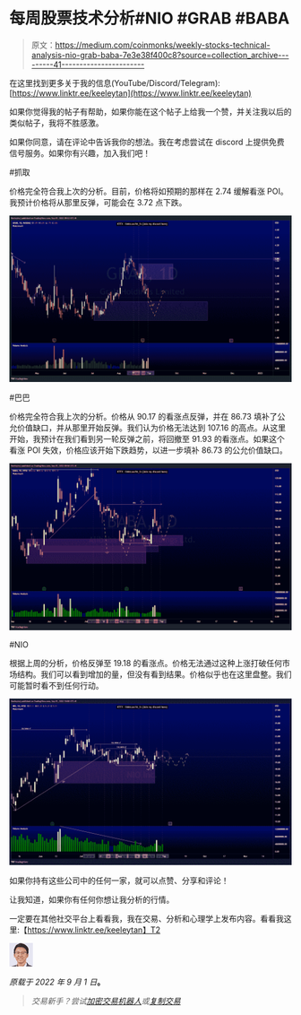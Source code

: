 # 每周股票技术分析#NIO #GRAB #BABA

> 原文：<https://medium.com/coinmonks/weekly-stocks-technical-analysis-nio-grab-baba-7e3e38f400c8?source=collection_archive---------41----------------------->

在这里找到更多关于我的信息(YouTube/Discord/Telegram):[https://www.linktr.ee/keeleytan](https://www.linktr.ee/keeleytan)

如果你觉得我的帖子有帮助，如果你能在这个帖子上给我一个赞，并关注我以后的类似帖子，我将不胜感激。

如果你同意，请在评论中告诉我你的想法。我在考虑尝试在 discord 上提供免费信号服务。如果你有兴趣，加入我们吧！

#抓取

价格完全符合我上次的分析。目前，价格将如预期的那样在 2.74 缓解看涨 POI。我预计价格将从那里反弹，可能会在 3.72 点下跌。

![](img/28c41777999b7a004b62c3c8ede8a9c6.png)

#巴巴

价格完全符合我上次的分析。价格从 90.17 的看涨点反弹，并在 86.73 填补了公允价值缺口，并从那里开始反弹。我们认为价格无法达到 107.16 的高点。从这里开始，我预计在我们看到另一轮反弹之前，将回撤至 91.93 的看涨点。如果这个看涨 POI 失效，价格应该开始下跌趋势，以进一步填补 86.73 的公允价值缺口。

![](img/7ba3e4545aff40cc023dcb68eb490a64.png)

#NIO

根据上周的分析，价格反弹至 19.18 的看涨点。价格无法通过这种上涨打破任何市场结构。我们可以看到增加的量，但没有看到结果。价格似乎也在这里盘整。我们可能暂时看不到任何行动。

![](img/dcf1c46b02b064b2bab51dee4a45c30b.png)

如果你持有这些公司中的任何一家，就可以点赞、分享和评论！

让我知道，如果你有任何你想让我分析的行情。

一定要在其他社交平台上看看我，我在交易、分析和心理学上发布内容。看看我这里:【https://www.linktr.ee/keeleytan】T2

![](img/84143de8fb98740b3f4279d44712b98a.png)

*原载于 2022 年 9 月 1 日*[](https://2minutesliteracy.wordpress.com/2022/09/01/weekly-stocks-technical-analysis-nio-grab-baba/)**。**

> *交易新手？尝试[加密交易机器人](/coinmonks/crypto-trading-bot-c2ffce8acb2a)或[复制交易](/coinmonks/top-10-crypto-copy-trading-platforms-for-beginners-d0c37c7d698c)*